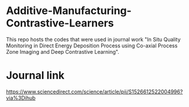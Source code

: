 # Additive-Manufacturing-Contrastive-Learners
This repo hosts the codes that were used in journal work "In Situ Quality Monitoring in Direct Energy Deposition Process using Co-axial Process Zone Imaging and Deep Contrastive Learning".
# Journal link
https://www.sciencedirect.com/science/article/pii/S1526612522004996?via%3Dihub

